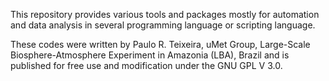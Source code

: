This repository provides various tools and packages mostly for automation and data analysis in several programming language or scripting language.

These codes were written by Paulo R. Teixeira, uMet Group, Large-Scale Biosphere-Atmosphere Experiment in Amazonia (LBA), Brazil and is published for free use and modification under the GNU GPL V 3.0.
